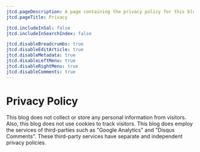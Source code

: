 ```yaml
---
jtcd.pageDescription: A page containing the privacy policy for this blog.
jtcd.pageTitle: Privacy

jtcd.includeInSal: false
jtcd.includeInSearchIndex: false

jtcd.disableBreadcrumbs: true
jtcd.disableEditArticle: true
jtcd.disableMetadata: true
jtcd.disableLeftMenu: true
jtcd.disableRightMenu: true
jtcd.disableComments: true
---
```


# Privacy Policy
This blog does not collect or store any personal information from visitors. Also, this blog does not use
cookies to track visitors. This blog does employ the services of third-parties such
as "Google Analytics" and "Disqus Comments". These third-party services have separate and independent
privacy policies.